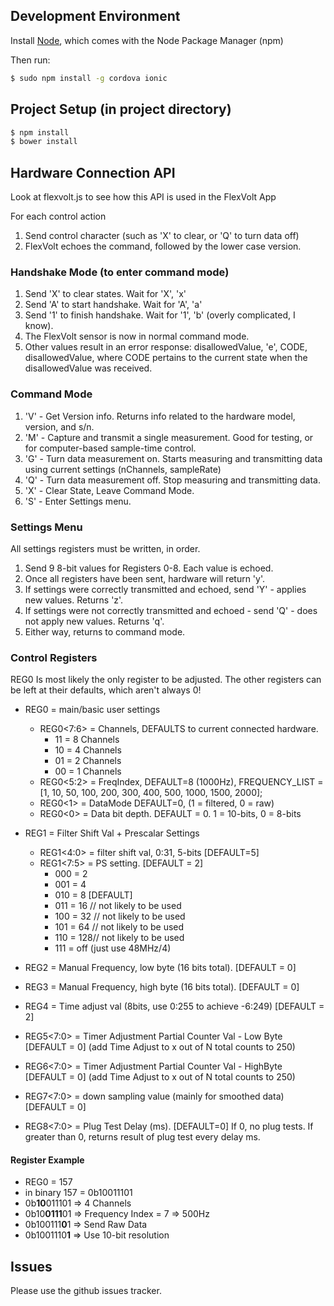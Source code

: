 ## Development Environment

Install [Node](https://nodejs.org/en/), which comes with the Node Package Manager (npm)

Then run:

```bash
$ sudo npm install -g cordova ionic
```

## Project Setup (in project directory)

```bash
$ npm install
$ bower install
```

## Hardware Connection API

Look at flexvolt.js to see how this API is used in the FlexVolt App

For each control action

1.  Send control character (such as 'X' to clear, or 'Q' to turn data off)
2.  FlexVolt echoes the command, followed by the lower case version.

### Handshake Mode (to enter command mode)

1.  Send 'X' to clear states.  Wait for 'X', 'x'
2.  Send 'A' to start handshake.  Wait for 'A', 'a'
3.  Send '1' to finish handshake.  Wait for '1', 'b'  (overly complicated, I know).
4.  The FlexVolt sensor is now in normal command mode.
5.  Other values result in an error response: disallowedValue, 'e', CODE, disallowedValue, where CODE pertains to the current state when the disallowedValue was received.  

### Command Mode

1.  'V' - Get Version info.  Returns info related to the hardware model, version, and s/n.
1.  'M' - Capture and transmit a single measurement.  Good for testing, or for computer-based sample-time control.
2.  'G' - Turn data measurement on.  Starts measuring and transmitting data using current settings (nChannels, sampleRate)
3.  'Q' - Turn data measurement off.  Stop measuring and transmitting data.
4.  'X' - Clear State, Leave Command Mode.
5.  'S' - Enter Settings menu.

### Settings Menu

All settings registers must be written, in order.  

1.  Send 9 8-bit values for Registers 0-8.  Each value is echoed.
2.  Once all registers have been sent, hardware will return 'y'.
3.  If settings were correctly transmitted and echoed, send 'Y' - applies new values.  Returns 'z'.
4.  If settings were not correctly transmitted and echoed - send 'Q' - does not apply new values.  Returns 'q'.
5.  Either way, returns to command mode.

### Control Registers

REG0 Is most likely the only register to be adjusted.  The other registers can be left at their defaults, which aren't always 0!

* REG0 = main/basic user settings
  * REG0<7:6> = Channels, DEFAULTS to current connected hardware.  
    * 11 = 8 Channels
    * 10 = 4 Channels
    * 01 = 2 Channels
    * 00 = 1 Channels
  * REG0<5:2> = FreqIndex, DEFAULT=8 (1000Hz), FREQUENCY_LIST = [1, 10, 50, 100, 200, 300, 400, 500, 1000, 1500, 2000];
  * REG0<1> = DataMode DEFAULT=0, (1 = filtered, 0 = raw)
  * REG0<0> = Data bit depth.  DEFAULT = 0.  1 = 10-bits, 0 = 8-bits


* REG1 = Filter Shift Val + Prescalar Settings
  * REG1<4:0> = filter shift val, 0:31, 5-bits [DEFAULT=5]
  * REG1<7:5> = PS setting. [DEFAULT = 2]
    * 000 = 2
    * 001 = 4
    * 010 = 8 [DEFAULT]
    * 011 = 16 // not likely to be used
    * 100 = 32 // not likely to be used
    * 101 = 64 // not likely to be used
    * 110 = 128// not likely to be used
    * 111 = off (just use 48MHz/4)
* REG2 = Manual Frequency, low byte (16 bits total).  [DEFAULT = 0]
* REG3 = Manual Frequency, high byte (16 bits total).  [DEFAULT = 0]
* REG4 = Time adjust val (8bits, use 0:255 to achieve -6:249) [DEFAULT = 2]
* REG5<7:0> = Timer Adjustment Partial Counter Val - Low Byte [DEFAULT = 0] (add Time Adjust to x out of N total counts to 250)
* REG6<7:0> = Timer Adjustment Partial Counter Val - HighByte [DEFAULT = 0] (add Time Adjust to x out of N total counts to 250)

* REG7<7:0> = down sampling value (mainly for smoothed data)   [DEFAULT = 0]

* REG8<7:0> = Plug Test Delay (ms).  [DEFAULT=0] If 0, no plug tests.  If greater than 0, returns result of plug test every delay ms.

#### Register Example

* REG0 = 157
* in binary 157 = 0b10011101
* 0b**10**011101 => 4 Channels
* 0b10**0111**01 => Frequency Index = 7 => 500Hz
* 0b100111**0**1 => Send Raw Data
* 0b1001110**1** => Use 10-bit resolution

## Issues

Please use the github issues tracker.
